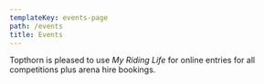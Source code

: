 ```yaml
---
templateKey: events-page
path: /events
title: Events
---
```

Topthorn is pleased to use *My Riding Life* for online entries for all competitions plus arena hire bookings.